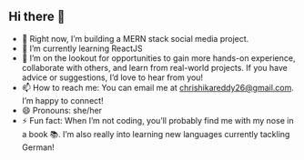 ## Hi there 👋

<!--
**RishikaReddy123/RishikaReddy123** is a ✨ _special_ ✨ repository because its `README.md` (this file) appears on your GitHub profile.

Here are some ideas to get you started:-->

- 🔭 Right now, I’m building a MERN stack social media project.
- 🌱 I’m currently learning ReactJS
- 🤔 I’m on the lookout for opportunities to gain more hands-on experience, collaborate with others, and learn from real-world projects. If you have advice or suggestions, I’d love to hear from you!
- 📫 How to reach me: You can email me at chrishikareddy26@gmail.com. I’m happy to connect!
- 😄 Pronouns: she/her
- ⚡ Fun fact: When I’m not coding, you’ll probably find me with my nose in a book 📚. I’m also really into learning new languages currently tackling German!




